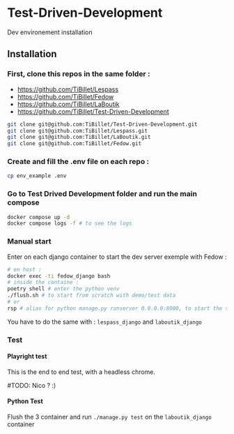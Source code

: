 # Test-Driven-Development

Dev environement installation

## Installation

### First, clone this repos in the same folder :

- https://github.com/TiBillet/Lespass
- https://github.com/TiBillet/Fedow
- https://github.com/TiBillet/LaBoutik
- https://github.com/TiBillet/Test-Driven-Development

```bash
git clone git@github.com:TiBillet/Test-Driven-Development.git
git clone git@github.com:TiBillet/Lespass.git
git clone git@github.com:TiBillet/LaBoutik.git
git clone git@github.com:TiBillet/Fedow.git
```
### Create and fill the .env file on each repo :

```bash
cp env_example .env
```
### Go to Test Drived Development folder and run the main compose

```bash
docker compose up -d
docker compose logs -f # to see the logs
```

### Manual start

Enter on each django container to start the dev server
exemple with Fedow :

```bash
# on host :
docker exec -ti fedow_django bash
# inside the containe :
poetry shell # enter the python venv
./flush.sh # to start from scratch with demo/test data
# or
rsp # alias for python manage.py runserver 0.0.0.0:8000, to start the server if you don't want to flush
```

You have to do the same with : `lespass_django` and `laboutik_django`


### Test

#### Playright test

This is the end to end test, with a headless chrome.

#TODO: Nico ? :)

#### Python Test

Flush the 3 container and run `./manage.py test` on the `laboutik_django` container
